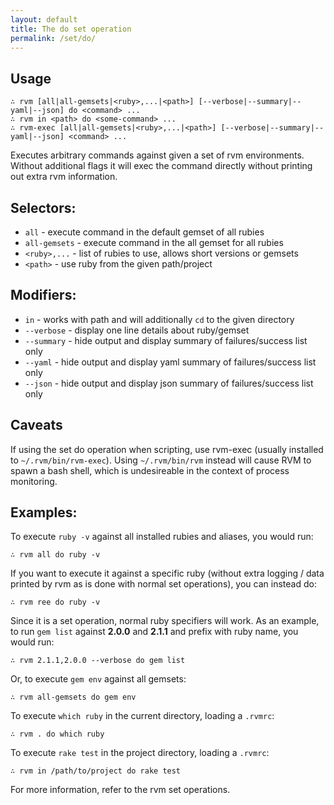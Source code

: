 ```yaml
---
layout: default
title: The do set operation
permalink: /set/do/
---
```



## Usage

    ∴ rvm [all|all-gemsets|<ruby>,...|<path>] [--verbose|--summary|--yaml|--json] do <command> ...
    ∴ rvm in <path> do <some-command> ...
    ∴ rvm-exec [all|all-gemsets|<ruby>,...|<path>] [--verbose|--summary|--yaml|--json] <command> ...

Executes arbitrary commands against given a set of rvm environments.
Without additional flags it will exec the command directly without printing
out extra rvm information.

## Selectors:

 - `all`         - execute command in the default gemset of all rubies
 - `all-gemsets` - execute command in the all gemset for all rubies
 - `<ruby>,...`  - list of rubies to use, allows short versions or gemsets
 - `<path>`      - use ruby from the given path/project

## Modifiers:

- `in`        - works with path and will additionally `cd` to the given directory
- `--verbose` - display one line details about ruby/gemset
- `--summary` - hide output and display summary of failures/success list only
- `--yaml`    - hide output and display yaml summary of failures/success list only
- `--json`    - hide output and display json summary of failures/success list only

## Caveats

If using the set do operation when scripting, use rvm-exec (usually installed to `~/.rvm/bin/rvm-exec`). Using `~/.rvm/bin/rvm` instead will cause RVM to spawn a bash shell, which is undesireable in the context of process monitoring.

## Examples:

To execute `ruby -v` against all installed rubies and aliases, you would run:

    ∴ rvm all do ruby -v

If you want to execute it against a specific ruby (without extra logging / data
printed by rvm as is done with normal set operations), you can instead do:

    ∴ rvm ree do ruby -v

Since it is a set operation, normal ruby specifiers will work. As an example, to run
`gem list` against **2.0.0** and **2.1.1** and prefix with ruby name, you would run:

    ∴ rvm 2.1.1,2.0.0 --verbose do gem list

Or, to execute `gem env` against all gemsets:

    ∴ rvm all-gemsets do gem env

To execute `which ruby` in the current directory, loading a `.rvmrc`:

    ∴ rvm . do which ruby

To execute `rake test` in the project directory, loading a `.rvmrc`:

    ∴ rvm in /path/to/project do rake test

For more information, refer to the rvm set operations.
